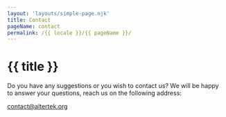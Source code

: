 ```yaml
---
layout: 'layouts/simple-page.njk'
title: Contact
pageName: contact
permalink: /{{ locale }}/{{ pageName }}/
---
```


# {{ title }}

Do you have any suggestions or you wish to contact us?
We will be happy to answer your questions, reach us on the following address:

<contact@altertek.org>
